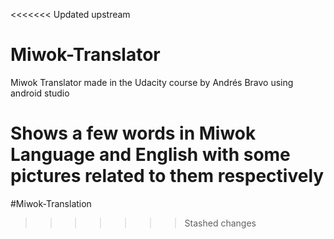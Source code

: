 <<<<<<< Updated upstream
# Miwok-Translator


Miwok Translator made in the Udacity course by Andrés Bravo using android studio

Shows a few words in Miwok Language and English with some pictures related to them respectively
=======
#Miwok-Translation
>>>>>>> Stashed changes
